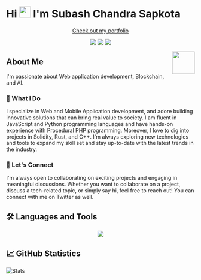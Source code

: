 # Hi <img src="https://user-images.githubusercontent.com/64153988/206999317-888120f8-6ba1-4c19-ba35-08e87feb530a.gif" width="30"> I'm Subash Chandra Sapkota

<p align="center">
  <a href="https://subashcs.com.np">Check out my portfolio</a>
</p>

<p align="center">
  <a href="https://stackoverflow.com/users/6259598/subashcs" target="_blank"><img src="https://img.shields.io/badge/StackOverflow-FE7A16?style=flat&logo=stack-overflow&logoColor=white" /></a>
  <a href="https://www.leetcode.com/subashcs" target="blank"><img src="https://img.shields.io/badge/-LeetCode-FFA116?style=flat&logo=LeetCode&logoColor=black" /></a>
  <a href="https://subashcs.hashnode.dev/" target="blank"><img src="https://img.shields.io/badge/Hashnode-2962FF?style=flat&logo=hashnode&logoColor=white" /></a>
</p>

<img align='right' src='https://octodex.github.com/images/daftpunktocat-thomas.gif' width='60' height='60'>

## About Me

I'm passionate about Web application development, Blockchain, and AI.

### 💼 What I Do
I specialize in Web and Mobile Application development, and adore building innovative solutions that can bring real value to society. 
I am fluent in JavaScript and Python programming languages and have hands-on experience with Procedural PHP programming. Moreover, I love to dig into projects in Solidity, Rust, and C++.
I'm always exploring new technologies and tools to expand my skill set and stay up-to-date with the latest trends in the industry.

### 🤝 Let's Connect
I'm always open to collaborating on exciting projects and engaging in meaningful discussions. Whether you want to collaborate on a project, discuss a tech-related topic, or simply say hi, feel free to reach out! You can connect with me on Twitter as well.

## 🛠️ Languages and Tools

<p align="center">
  <a href="https://skillicons.dev">
    <img src="https://skillicons.dev/icons?i=react,js,py,rust,solidity,flask,nextjs,mongodb,vue,nodejs,graphql,postman,git,docker" />
  </a>
</p>

## 📈 GitHub Statistics

![Stats](https://github-readme-stats.vercel.app/api?username=subashcs&show_icons=true&theme=radical)

